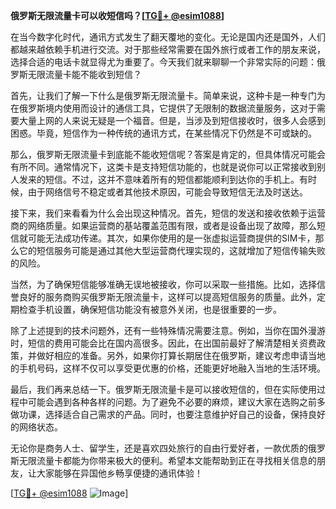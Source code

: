 **俄罗斯无限流量卡可以收短信吗？[[TG💪+ @esim1088](https://t.me/s/esim1088)]**

在当今数字化时代，通讯方式发生了翻天覆地的变化。无论是国内还是国外，人们都越来越依赖手机进行交流。对于那些经常需要在国外旅行或者工作的朋友来说，选择合适的电话卡就显得尤为重要了。今天我们就来聊聊一个非常实际的问题：俄罗斯无限流量卡能不能收到短信？

首先，让我们了解一下什么是俄罗斯无限流量卡。简单来说，这种卡是一种专门为在俄罗斯境内使用而设计的通信工具，它提供了无限制的数据流量服务，这对于需要大量上网的人来说无疑是一个福音。但是，当涉及到短信接收时，很多人会感到困惑。毕竟，短信作为一种传统的通讯方式，在某些情况下仍然是不可或缺的。

那么，俄罗斯无限流量卡到底能不能收短信呢？答案是肯定的，但具体情况可能会有所不同。通常情况下，这类卡是支持短信功能的，也就是说你可以正常接收到别人发来的短信。不过，这并不意味着所有的短信都能顺利到达你的手机上。有时候，由于网络信号不稳定或者其他技术原因，可能会导致短信无法及时送达。

接下来，我们来看看为什么会出现这种情况。首先，短信的发送和接收依赖于运营商的网络质量。如果运营商的基站覆盖范围有限，或者是设备出现了故障，那么短信就可能无法成功传递。其次，如果你使用的是一张虚拟运营商提供的SIM卡，那么它的短信服务可能是通过其他大型运营商代理实现的，这就增加了短信传输失败的风险。

当然，为了确保短信能够准确无误地被接收，你可以采取一些措施。比如，选择信誉良好的服务商购买俄罗斯无限流量卡，这样可以提高短信服务的质量。此外，定期检查手机设置，确保短信功能没有被意外关闭，也是很重要的一步。

除了上述提到的技术问题外，还有一些特殊情况需要注意。例如，当你在国外漫游时，短信的费用可能会比在国内高很多。因此，在出国前最好了解清楚相关资费政策，并做好相应的准备。另外，如果你打算长期居住在俄罗斯，建议考虑申请当地的手机号码，这样不仅可以享受更优惠的价格，还能更好地融入当地的生活环境。

最后，我们再来总结一下。俄罗斯无限流量卡是可以接收短信的，但在实际使用过程中可能会遇到各种各样的问题。为了避免不必要的麻烦，建议大家在选购之前多做功课，选择适合自己需求的产品。同时，也要注意维护好自己的设备，保持良好的网络状态。

无论你是商务人士、留学生，还是喜欢四处旅行的自由行爱好者，一款优质的俄罗斯无限流量卡都能为你带来极大的便利。希望本文能帮助到正在寻找相关信息的朋友，让大家能够在异国他乡畅享便捷的通讯体验！

[[TG💪+ @esim1088](https://t.me/s/esim1088) ![Image](https://i.postimg.cc/4NQfJmqS/Snipaste-2025-05-13-00-14-12.png)]